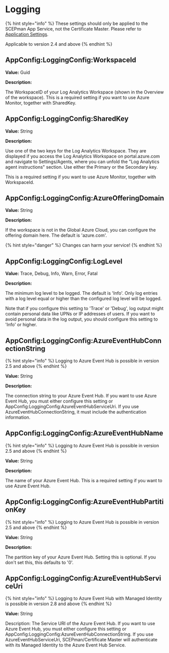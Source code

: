 # Logging

{% hint style="info" %}
These settings should only be applied to the SCEPman App Service, not the Certificate Master. Please refer to [Application Settings](./).

Applicable to version 2.4 and above
{% endhint %}

## AppConfig:LoggingConfig:WorkspaceId

**Value:** Guid

**Description:**

The WorkspaceID of your Log Analytics Workspace (shown in the Overview of the workspace). This is a required setting if you want to use Azure Monitor, together with SharedKey.

## AppConfig:LoggingConfig:SharedKey

**Value:** String

**Description:**

Use one of the two keys for the Log Analytics Workspace. They are displayed if you access the Log Analytics Workspace on portal.azure.com and navigate to Settings/Agents, where you can unfold the "Log Analytics agent instructions" section. Use either the Primary or the Secondary key.

This is a required setting if you want to use Azure Monitor, together with WorkspaceId.

## AppConfig:LoggingConfig:AzureOfferingDomain

**Value:** String

**Description:**

If the workspace is not in the Global Azure Cloud, you can configure the offering domain here. The default is 'azure.com'.

{% hint style="danger" %}
Changes can harm your service!
{% endhint %}

## AppConfig:LoggingConfig:LogLevel

**Value:** Trace, Debug, Info, Warn, Error, Fatal

**Description:**

The minimum log level to be logged. The default is 'Info'. Only log entries with a log level equal or higher than the configured log level will be logged.

Note that if you configure this setting to 'Trace' or 'Debug', log output might contain personal data like UPNs or IP addresses of users. If you want to avoid personal data in the log output, you should configure this setting to 'Info' or higher.

## AppConfig:LoggingConfig:AzureEventHubConnectionString

{% hint style="info" %}
Logging to Azure Event Hub is possible in version 2.5 and above
{% endhint %}

**Value:** String

**Description:**

The connection string to your Azure Event Hub. If you want to use Azure Event Hub, you must either configure this setting or AppConfig:LoggingConfig:AzureEventHubServiceUri. If you use AzureEventHubConnectionString, it must include the authentication information.

## AppConfig:LoggingConfig:AzureEventHubName

{% hint style="info" %}
Logging to Azure Event Hub is possible in version 2.5 and above
{% endhint %}

**Value:** String

**Description:**

The name of your Azure Event Hub. This is a required setting if you want to use Azure Event Hub.

## AppConfig:LoggingConfig:AzureEventHubPartitionKey

{% hint style="info" %}
Logging to Azure Event Hub is possible in version 2.5 and above
{% endhint %}

**Value:** String

**Description:**

The partition key of your Azure Event Hub. Setting this is optional. If you don't set this, this defaults to '0'.

## AppConfig:LoggingConfig:AzureEventHubServiceUri

{% hint style="info" %}
Logging to Azure Event Hub with Managed Identity is possible in version 2.8 and above
{% endhint %}

**Value:** String

Description: The Service URI of the Azure Event Hub. If you want to use Azure Event Hub, you must either configure this setting or AppConfig:LoggingConfig:AzureEventHubConnectionString. If you use AzureEventHubServiceUri, SCEPman/Certificate Master will authenticate with its Managed Identity to the Azure Event Hub Service.
